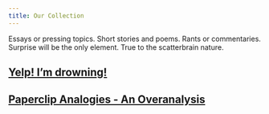 ```yaml
---
title: Our Collection
---
```

Essays or pressing topics. Short stories and poems. Rants or commentaries. Surprise will be the only element. True to the scatterbrain nature.

## <a href = "ourCollection\Yelp! I’m drowning!.md">Yelp! I’m drowning!</a>
## <a href = "Paperclip Analogies - An Overanalysis.md">Paperclip Analogies - An Overanalysis</a>
